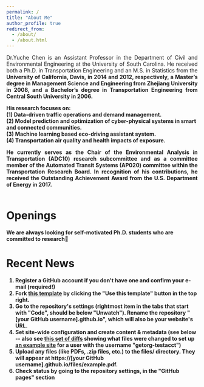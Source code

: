 ```yaml
---
permalink: /
title: "About Me"
author_profile: true
redirect_from: 
  - /about/
  - /about.html
---
```

<div style="text-align: justify">
Dr.Yuche Chen is an Assistant Professor in the Department of Civil and Environmental Engineering at the University of South Carolina. He received both a Ph.D. in Transportation Engineering and an M.S. in Statistics from the <b>University of California, Davis, in 2014 and 2012, respectively, a Master’s degree in Management Science and Engineering from <b>Zhejiang University in 2008, and a Bachelor’s degree in Transportation Engineering from <b>Central South University in 2006.<br>
</div>

His research focuses on: <br>
  (1) <b>Data-driven traffic operations and demand management.<br>
  (2) <b>Model prediction and optimization of cyber-physical systems in smart and connected communities.<br>
  (3) <b>Machine learning based eco-driving assistant system.<br>
  (4) <b>Transportation air quality and health impacts of exposure.<br>

<div style="text-align: justify">
He currently serves as the Chair of the Environmental Analysis in Transportation (ADC10) research subcommittee and as a committee member of the Automated Transit Systems (AP020) committee within the Transportation Research Board. In recognition of his contributions, he received <b>the Outstanding Achievement Award from the U.S. Department of Energy in 2017.
</div><br>

Openings
======
We are always looking for self-motivated Ph.D. students who are committed to research🎉

Recent News
======
1. Register a GitHub account if you don't have one and confirm your e-mail (required!)
1. Fork [this template](https://github.com/academicpages/academicpages.github.io) by clicking the "Use this template" button in the top right. 
1. Go to the repository's settings (rightmost item in the tabs that start with "Code", should be below "Unwatch"). Rename the repository "[your GitHub username].github.io", which will also be your website's URL.
1. Set site-wide configuration and create content & metadata (see below -- also see [this set of diffs](http://archive.is/3TPas) showing what files were changed to set up [an example site](https://getorg-testacct.github.io) for a user with the username "getorg-testacct")
1. Upload any files (like PDFs, .zip files, etc.) to the files/ directory. They will appear at https://[your GitHub username].github.io/files/example.pdf.  
1. Check status by going to the repository settings, in the "GitHub pages" section
